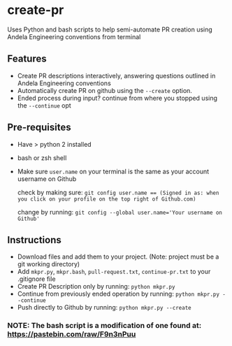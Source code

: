 # create-pr
Uses Python and bash scripts to help semi-automate PR creation using Andela Engineering conventions from terminal


## Features
- Create PR descriptions interactively, answering questions outlined in Andela Engineering conventions
- Automatically create PR on github using the `--create` option.
- Ended process during input? continue from where you stopped using the `--continue` opt

## Pre-requisites
- Have > python 2 installed
- bash or zsh shell
- Make sure `user.name` on your terminal is the same as your account username on Github
  
    check by making sure: 
    ``git config user.name == (Signed in as: when you click on your profile on the top right of Github.com)``

    change by running:
    ``git config --global user.name='Your username on Github'``
    
## Instructions
- Download files and add them to your project. (Note: project must be a git working directory)
- Add `mkpr.py`, `mkpr.bash`, `pull-request.txt`, `continue-pr.txt` to your .gitignore file
- Create PR Description only by running: `python mkpr.py`
- Continue from previously ended operation by running: `python mkpr.py --continue`
- Push directly to Github by running: `python mkpr.py --create`


### NOTE: The bash script is a modification of one found at: https://pastebin.com/raw/F9n3nPuu
